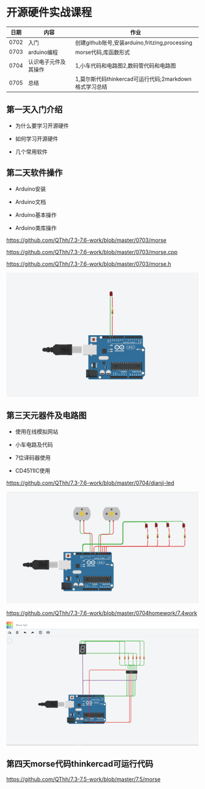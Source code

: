 # 开源硬件实战课程

| 日期 | 内容                 | 作业                                                   |
| ---- | -------------------- | ------------------------------------------------------ |
| 0702 | 入门                 | 创建github账号,安装arduino,fritzing,processing         |
| 0703 | arduino编程          | morse代码,库函数形式                                   |
| 0704 | 认识电子元件及其操作 | 1,小车代码和电路图2,数码管代码和电路图                 |
| 0705 | 总结                 | 1,莫尔斯代码thinkercad可运行代码;2markdown格式学习总结 |

## 第一天入门介绍

- 为什么要学习开源硬件

- 如何学习开源硬件

- 几个常用软件

##  第二天软件操作

- Arduino安装

- Arduino文档

- Arduino基本操作

- Arduino类库操作

https://github.com/QThh/7.3-7.6-work/blob/master/0703/morse

https://github.com/QThh/7.3-7.6-work/blob/master/0703/morse.cpp

https://github.com/QThh/7.3-7.6-work/blob/master/0703/morse.h

![morse](0703/morse.png)

## 第三天元器件及电路图

- 使用在线模拟网站

- 小车电路及代码

- 7位译码器使用

- CD4511IC使用

https://github.com/QThh/7.3-7.6-work/blob/master/0704/dianji-led

![dianji+led](0704/dianji+led.png)

https://github.com/QThh/7.3-7.6-work/blob/master/0704homework/7.4work

![shumaguan](0704homework/shumaguan.png)

##  第四天morse代码thinkercad可运行代码

https://github.com/QThh/7.3-7.5-work/blob/master/7.5/morse